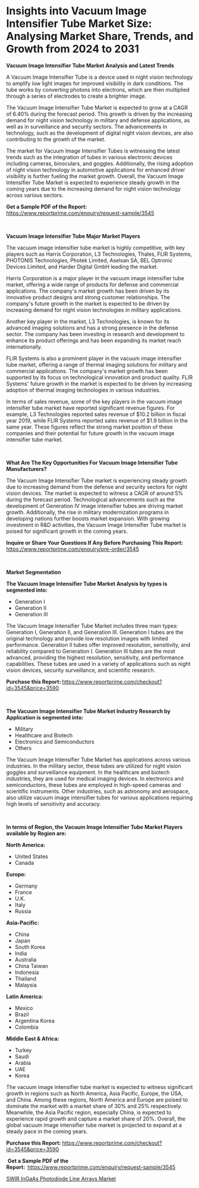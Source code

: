 <p><h1>Insights into Vacuum Image Intensifier Tube Market Size: Analysing Market Share, Trends, and Growth from 2024 to 2031</h1></p><p><strong>Vacuum Image Intensifier Tube Market Analysis and Latest Trends</strong></p>
<p><p>A Vacuum Image Intensifier Tube is a device used in night vision technology to amplify low light images for improved visibility in dark conditions. The tube works by converting photons into electrons, which are then multiplied through a series of electrodes to create a brighter image.</p><p>The Vacuum Image Intensifier Tube Market is expected to grow at a CAGR of 6.40% during the forecast period. This growth is driven by the increasing demand for night vision technology in military and defense applications, as well as in surveillance and security sectors. The advancements in technology, such as the development of digital night vision devices, are also contributing to the growth of the market.</p><p>The market for Vacuum Image Intensifier Tubes is witnessing the latest trends such as the integration of tubes in various electronic devices including cameras, binoculars, and goggles. Additionally, the rising adoption of night vision technology in automotive applications for enhanced driver visibility is further fueling the market growth. Overall, the Vacuum Image Intensifier Tube Market is expected to experience steady growth in the coming years due to the increasing demand for night vision technology across various sectors.</p></p>
<p><strong>Get a Sample PDF of the Report:&nbsp;</strong> <a href="https://www.reportprime.com/enquiry/request-sample/3545">https://www.reportprime.com/enquiry/request-sample/3545</a></p>
<p>&nbsp;</p>
<p><strong>Vacuum Image Intensifier Tube Major Market Players</strong></p>
<p><p>The vacuum image intensifier tube market is highly competitive, with key players such as Harris Corporation, L3 Technologies, Thales, FLIR Systems, PHOTONIS Technologies, Photek Limited, Aselsan SA, BEL Optronic Devices Limited, and Harder Digital GmbH leading the market. </p><p>Harris Corporation is a major player in the vacuum image intensifier tube market, offering a wide range of products for defense and commercial applications. The company's market growth has been driven by its innovative product designs and strong customer relationships. The company's future growth in the market is expected to be driven by increasing demand for night vision technologies in military applications.</p><p>Another key player in the market, L3 Technologies, is known for its advanced imaging solutions and has a strong presence in the defense sector. The company has been investing in research and development to enhance its product offerings and has been expanding its market reach internationally.</p><p>FLIR Systems is also a prominent player in the vacuum image intensifier tube market, offering a range of thermal imaging solutions for military and commercial applications. The company's market growth has been supported by its focus on technological innovation and product quality. FLIR Systems' future growth in the market is expected to be driven by increasing adoption of thermal imaging technologies in various industries.</p><p>In terms of sales revenue, some of the key players in the vacuum image intensifier tube market have reported significant revenue figures. For example, L3 Technologies reported sales revenue of $10.2 billion in fiscal year 2019, while FLIR Systems reported sales revenue of $1.9 billion in the same year. These figures reflect the strong market position of these companies and their potential for future growth in the vacuum image intensifier tube market.</p></p>
<p>&nbsp;</p>
<p><strong>What Are The Key Opportunities For Vacuum Image Intensifier Tube Manufacturers?</strong></p>
<p><p>The Vacuum Image Intensifier Tube market is experiencing steady growth due to increasing demand from the defense and security sectors for night vision devices. The market is expected to witness a CAGR of around 5% during the forecast period. Technological advancements such as the development of Generation IV image intensifier tubes are driving market growth. Additionally, the rise in military modernization programs in developing nations further boosts market expansion. With growing investment in R&D activities, the Vacuum Image Intensifier Tube market is poised for significant growth in the coming years.</p></p>
<p><strong>Inquire or Share Your Questions If Any Before Purchasing This Report:</strong> <a href="https://www.reportprime.com/enquiry/pre-order/3545">https://www.reportprime.com/enquiry/pre-order/3545</a></p>
<p>&nbsp;</p>
<p><strong>Market Segmentation</strong></p>
<p><strong>The Vacuum Image Intensifier Tube Market Analysis by types is segmented into:</strong></p>
<p><ul><li>Generation I</li><li>Generation II</li><li>Generation III</li></ul></p>
<p><p>The Vacuum Image Intensifier Tube Market includes three main types: Generation I, Generation II, and Generation III. Generation I tubes are the original technology and provide low resolution images with limited performance. Generation II tubes offer improved resolution, sensitivity, and reliability compared to Generation I. Generation III tubes are the most advanced, providing the highest resolution, sensitivity, and performance capabilities. These tubes are used in a variety of applications such as night vision devices, security surveillance, and scientific research.</p></p>
<p><strong>Purchase this Report:&nbsp;</strong><a href="https://www.reportprime.com/checkout?id=3545&price=3590">https://www.reportprime.com/checkout?id=3545&price=3590</a></p>
<p>&nbsp;</p>
<p><strong>The Vacuum Image Intensifier Tube Market Industry Research by Application is segmented into:</strong></p>
<p><ul><li>Military</li><li>Healthcare and Biotech</li><li>Electronics and Semiconductors</li><li>Others</li></ul></p>
<p><p>The Vacuum Image Intensifier Tube Market has applications across various industries. In the military sector, these tubes are utilized for night vision goggles and surveillance equipment. In the healthcare and biotech industries, they are used for medical imaging devices. In electronics and semiconductors, these tubes are employed in high-speed cameras and scientific instruments. Other industries, such as astronomy and aerospace, also utilize vacuum image intensifier tubes for various applications requiring high levels of sensitivity and accuracy.</p></p>
<p>&nbsp;</p>
<p><strong>In terms of Region, the Vacuum Image Intensifier Tube Market Players available by Region are:</strong></p>
<p>
    <p> <strong> North America: </strong>
        <ul>
            <li>United States</li>
            <li>Canada</li>
        </ul>
        </p> 
    <p> <strong> Europe: </strong>
        <ul>
            <li>Germany</li>
            <li>France</li>
            <li>U.K.</li>
            <li>Italy</li>
            <li>Russia</li>
        </ul>
        </p> 
    <p> <strong> Asia-Pacific: </strong>
        <ul>
            <li>China</li>
            <li>Japan</li>
            <li>South Korea</li>
            <li>India</li>
            <li>Australia</li>
            <li>China Taiwan</li>
            <li>Indonesia</li>
            <li>Thailand</li>
            <li>Malaysia</li>
        </ul>
        </p> 
    <p> <strong> Latin America: </strong>
        <ul>
            <li>Mexico</li>
            <li>Brazil</li>
            <li>Argentina Korea</li>
            <li>Colombia</li>
        </ul>
        </p> 
    <p> <strong> Middle East & Africa: </strong>
        <ul>
            <li>Turkey</li>
            <li>Saudi</li>
            <li>Arabia</li>
            <li>UAE</li>
            <li>Korea</li>
        </ul>
    </p>
    </p>
<p><p>The vacuum image intensifier tube market is expected to witness significant growth in regions such as North America, Asia Pacific, Europe, the USA, and China. Among these regions, North America and Europe are poised to dominate the market with a market share of 30% and 25% respectively. Meanwhile, the Asia Pacific region, especially China, is expected to experience rapid growth and capture a market share of 20%. Overall, the global vacuum image intensifier tube market is projected to expand at a steady pace in the coming years.</p></p>
<p><strong>Purchase this Report: </strong><a href="https://www.reportprime.com/checkout?id=3545&price=3590">https://www.reportprime.com/checkout?id=3545&price=3590</a></p>
<p>&nbsp;<strong>Get a Sample PDF of the Report:&nbsp;&nbsp;</strong><a href="https://www.reportprime.com/enquiry/request-sample/3545">https://www.reportprime.com/enquiry/request-sample/3545</a></p>
<p><strong></strong></p>
<p><p><a href="https://github.com/ChiragRP21/Market-Research-Report-List-4/blob/main/swir-ingaas-photodiode-line-arrays-market.md">SWIR InGaAs Photodiode Line Arrays Market</a></p></p>